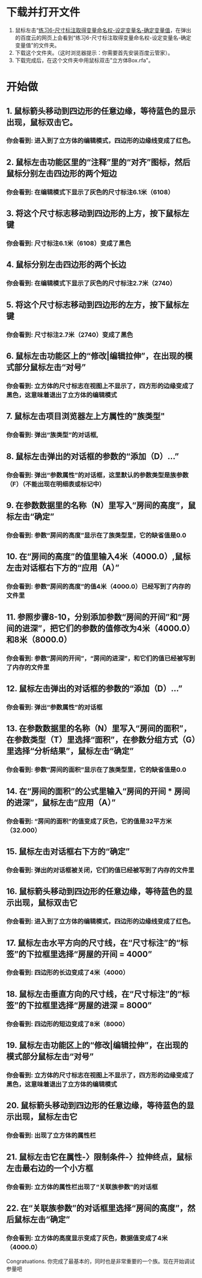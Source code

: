 # 下载并打开文件 #

1. 鼠标左击“[练习6-尺寸标注取得变量命名权-设定变量名-确定变量值](http://pan.baidu.com/s/1gdClySj”)，在弹出的百度云的网页上会看到“练习6-尺寸标注取得变量命名权-设定变量名-确定变量值”的文件夹。
2. 下载这个文件夹。（这时浏览器提示：你需要首先安装百度云管家）。
3. 下载完成后，在这个文件夹中用鼠标双击"立方体Box.rfa"。

# 开始做 

## 1. 鼠标箭头移动到四边形的任意边缘，等待蓝色的显示出现，鼠标双击它。

### 你会看到: 进入到了立方体的编辑模式，四边形的边缘线变成了红色。

## 2. 鼠标左击功能区里的“注释”里的“对齐”图标，然后鼠标分别左击四边形的两个短边

### 你会看到: 在编辑模式下显示了灰色的尺寸标注6.1米（6108）

## 3. 将这个尺寸标志移动到四边形的上方，按下鼠标左键

### 你会看到: 尺寸标注6.1米（6108）变成了黑色

## 4. 鼠标分别左击四边形的两个长边

### 你会看到: 在编辑模式下显示了灰色的尺寸标注2.7米（2740）

## 5. 将这个尺寸标志移动到四边形的左方，按下鼠标左键

### 你会看到: 尺寸标注2.7米（2740）变成了黑色

## 6. 鼠标左击功能区上的“修改|编辑拉伸”，在出现的模式部分鼠标左击“对号”

### 你会看到: 立方体的尺寸标志在视图上不显示了，四方形的边缘变成了黑色，这意味着退出了立方体的编辑模式 

## 7. 鼠标左击项目浏览器左上方属性的"族类型"

### 你会看到: 弹出“族类型”的对话框,

## 8. 鼠标左击弹出的对话框的参数的“添加（D）...”

### 你会看到: 弹出“参数属性”的对话框，这里默认的参数类型是族参数（F）（不能出现在明细表或标记中） 

## 9. 在参数数据里的名称（N）里写入“房间的高度”，鼠标左击“确定”

### 你会看到: 参数“房间的高度”显示在了族类型里，它的缺省值是0.0

## 10. 在“房间的高度”的值里输入4米（4000.0）,鼠标左击对话框右下方的“应用（A）”

### 你会看到: 参数“房间的高度”的值4米（4000.0）已经写到了内存的文件里

## 11. 参照步骤8-10，分别添加参数“房间的开间”和“房间的进深”，把它们的参数的值修改为4米（4000.0）和8米（8000.0）

### 你会看到: 参数“房间的开间”，“房间的进深”，和它们的值已经被写到了内存的文件里

## 12. 鼠标左击弹出的对话框的参数的“添加（D）...”

### 你会看到: 弹出“参数属性”的对话框

## 13. 在参数数据里的名称（N）里写入“房间的面积”，在参数类型（T）里选择“面积”，在参数分组方式（G）里选择“分析结果”，鼠标左击“确定”

### 你会看到: 参数“房间的面积”显示在了族类型里，它的缺省值是0.0

## 14. 在“房间的面积”的公式里输入“房间的开间 * 房间的进深”，鼠标左击“应用（A）”

### 你会看到: “房间的面积”的值变成了灰色，它的值是32平方米（32.000）

## 15. 鼠标左击对话框右下方的“确定”

### 你会看到: 弹出的对话框被关闭，它们的值已经被写到了内存的文件里

## 16. 鼠标箭头移动到四边形的任意边缘，等待蓝色的显示出现，鼠标双击它

### 你会看到: 进入到了立方体的编辑模式，四边形的边缘线变成了红色。

## 17. 鼠标左击水平方向的尺寸线，在“尺寸标注”的“标签”的下拉框里选择“房屋的开间 = 4000”

### 你会看到: 四边形的长边变成了4米（4000）

## 18. 鼠标左击垂直方向的尺寸线，在“尺寸标注”的“标签”的下拉框里选择“房屋的进深 = 8000”

### 你会看到: 四边形的短边变成了8米（8000）

## 19. 鼠标左击功能区上的“修改|编辑拉伸”，在出现的模式部分鼠标左击“对号”

### 你会看到: 立方体的尺寸标志在视图上不显示了，四方形的边缘变成了黑色，这意味着退出了立方体的编辑模式

## 20. 鼠标箭头移动到四边形的任意边缘，等待蓝色的显示出现，鼠标左击它

### 你会看到: 出现了立方体的属性栏

## 21. 鼠标左击它在属性-〉限制条件-〉拉伸终点，鼠标左击最右边的一个小方框

### 你会看到: 立方体的属性栏出现了“关联族参数”的对话框

## 22. 在“关联族参数”的对话框里选择“房间的高度”，然后鼠标左击“确定”

### 你会看到: 立方体的高度显示变成了灰色，数据值变成了4米（4000.0）

Congratuations. 你完成了最基本的，同时也是非常重要的一个族。现在开始调试参量吧
